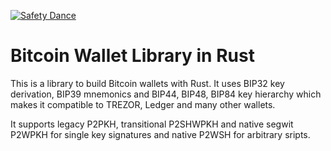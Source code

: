 [![Safety Dance](https://img.shields.io/badge/unsafe-forbidden-success.svg)](https://github.com/rust-secure-code/safety-dance/)
# Bitcoin Wallet Library in Rust
This is a library to build Bitcoin wallets with Rust. 
It uses BIP32 key derivation, BIP39 mnemonics and BIP44, BIP48, BIP84 key 
hierarchy which makes it compatible to TREZOR, Ledger and many other
wallets.

It supports legacy P2PKH, transitional P2SHWPKH and native segwit P2WPKH for single key signatures
and native P2WSH for arbitrary sripts.
